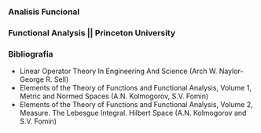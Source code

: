 ### Analisis Funcional

### Functional Analysis || Princeton University

### Bibliografia

- Linear Operator Theory In Engineering And Science (Arch W. Naylor-George R. Sell)
- Elements of the Theory of Functions and Functional Analysis, Volume 1, Metric and Normed Spaces (A.N. Kolmogorov, S.V. Fomin)
- Elements of the Theory of Functions and Functional Analysis, Volume 2, Measure. The Lebesgue Integral. Hilbert Space (A.N. Kolmogorov and S.V. Fomin)
